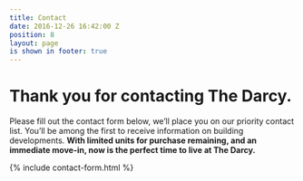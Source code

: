 ```yaml
---
title: Contact
date: 2016-12-26 16:42:00 Z
position: 8
layout: page
is shown in footer: true
---
```


# Thank you for contacting The Darcy.

Please fill out the contact form below, we’ll place you on our priority contact list. You’ll be among the first to receive information on building developments. **With limited units for purchase remaining, and an immediate move-in, now is the perfect time to live at The Darcy.**

{% include contact-form.html %}